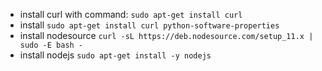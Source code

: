 * install curl with command: ``sudo apt-get install curl ``
* install ``sudo apt-get install curl python-software-properties``
* install nodesource ``curl -sL https://deb.nodesource.com/setup_11.x | sudo -E bash - ``
* install nodejs ``sudo apt-get install -y nodejs``
